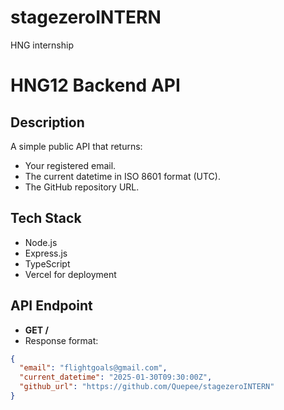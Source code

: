 # stagezeroINTERN
HNG internship
# HNG12 Backend API

## Description
A simple public API that returns:
- Your registered email.
- The current datetime in ISO 8601 format (UTC).
- The GitHub repository URL.

## Tech Stack
- Node.js
- Express.js
- TypeScript
- Vercel for deployment

## API Endpoint

- **GET /**
- Response format:

```json
{
  "email": "flightgoals@gmail.com",
  "current_datetime": "2025-01-30T09:30:00Z",
  "github_url": "https://github.com/Quepee/stagezeroINTERN"
}
